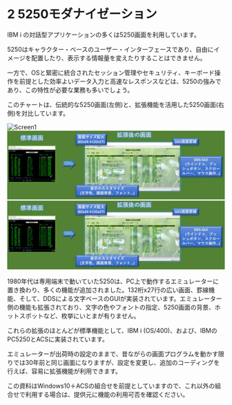 # 2 5250モダナイゼーション

IBM i の対話型アプリケーションの多くは5250画面を利用しています。

5250はキャラクター・ベースのユーザー・インターフェースであり、自由にイメージを配置したり、表示する情報量を変えたりすることはできません。

一方で、OSと緊密に統合されたセッション管理やセキュリティ、キーボード操作を前提とした効率よいデータ入力と高速なレスポンスなどは、5250の強みであり、この特性が必要な業務も多いでしょう。

このチャートは、伝統的な5250画面(左側)と、拡張機能を活用した5250画面(右側)を対比しています。

![Screen1](../files/2_5250.jpg)
![Screen1](/files/2_5250.jpg)
<img src="/files/2_5250.jpg" width="800" />

1980年代は専用端末で動いていた5250は、PC上で動作するエミュレーターに置き換わり、多くの機能が追加されました。132桁x27行の広い画面、罫線機能、そして、DDSによる文字ベースのGUIが実装されています。エミュレーター側の機能も拡張されており、文字の色やフォントの指定、5250画面の背景、ホットスポットなど、枚挙にいとまが有りません。

これらの拡張のほとんどが標準機能として、IBM i (OS/400)、および、IBMのPC5250とACSに実装されています。

エミュレーターが出荷時の設定のままで、昔ながらの画面プログラムを動かす限りでは30年前と同じ画面になりますが、設定を変更し、追加のコーディングを行えば、容易に拡張機能が利用できます。

この資料はWindows10＋ACSの組合せを前提としていますので、これ以外の組合せで利用する場合は、提供元に機能の利用可否を確認ください。
